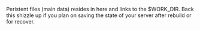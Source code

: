 Peristent files (main data) resides in here and links to the $WORK_DIR.  Back this shizzle up if you plan on saving the state of your server after rebuild or for recover.

